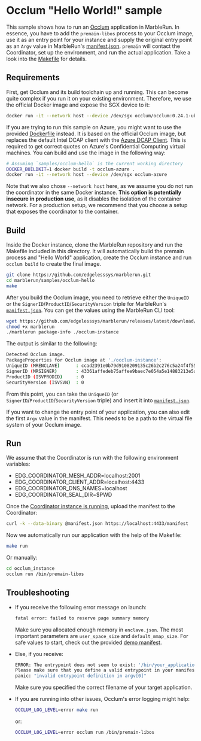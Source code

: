 # Occlum "Hello World!" sample

This sample shows how to run an [Occlum](https://github.com/occlum/occlum) application in MarbleRun. In essence, you have to add the `premain-libos` process to your Occlum image, use it as an entry point for your instance and supply the original entry point as an `Argv` value in MarbleRun's [manifest.json](manifest.json). `premain` will contact the Coordinator, set up the environment, and run the actual application. Take a look into the [Makefile](Makefile) for details.

## Requirements

First, get Occlum and its build toolchain up and running. This can become quite complex if you run it on your existing environment. Therefore, we use the official Docker image and expose the SGX device to it:

```sh
docker run -it --network host --device /dev/sgx occlum/occlum:0.24.1-ubuntu18.04
```

If you are trying to run this sample on Azure, you might want to use the provided [Dockerfile](Dockerfile) instead. It is based on the official Occlum image, but replaces the default Intel DCAP client with the [Azure DCAP Client](https://github.com/microsoft/Azure-DCAP-Client). This is required to get correct quotes on Azure's Confidential Computing virtual machines. You can build and use the image in the following way:

```sh
# Assuming `samples/occlum-hello` is the current working directory
DOCKER_BUILDKIT=1 docker build -t occlum-azure .
docker run -it --network host --device /dev/sgx occlum-azure
```

Note that we also chose `--network host` here, as we assume you do not run the coordinator in the same Docker instance. **This option is potentially insecure in production use**, as it disables the isolation of the container network. For a production setup, we recommend that you choose a setup that exposes the coordinator to the container.

## Build

Inside the Docker instance, clone the MarbleRun repository and run the Makefile included in this directory. It will automatically build the premain process and "Hello World" application, create the Occlum instance and run `occlum build` to create the final image.

```sh
git clone https://github.com/edgelesssys/marblerun.git
cd marblerun/samples/occlum-hello
make
```

After you build the Occlum image, you need to retrieve either the `UniqueID` or the `SignerID`/`ProductID`/`SecurityVersion` triple for MarbleRun's [`manifest.json`](manifest.json). You can get the values using the MarbleRun CLI tool:

```sh
wget https://github.com/edgelesssys/marblerun/releases/latest/download/marblerun
chmod +x marblerun
./marblerun package-info ./occlum-instance
```

The output is similar to the following:

```sh
Detected Occlum image.
PackageProperties for Occlum image at './occlum-instance':
UniqueID (MRENCLAVE)      : ccad2391e0b79d9108209135c26b2c276c5a24f4f55bc67ccf5ab90fd3f5fc22
SignerID (MRSIGNER)       : 43361affedeb75affee9baec7e054a5e14883213e5a121b67d74a0e12e9d2b7a
ProductID (ISVPRODID)     : 0
SecurityVersion (ISVSVN)  : 0
```

From this point, you can take the `UniqueID` (or `SignerID`/`ProductID`/`SecurityVersion` triple) and insert it into [`manifest.json`](manifest.json).

If you want to change the entry point of your application, you can also edit the first `Argv` value in the manifest. This needs to be a path to the virtual file system of your Occlum image.

## Run

We assume that the Coordinator is run with the following environment variables:

- EDG_COORDINATOR_MESH_ADDR=localhost:2001
- EDG_COORDINATOR_CLIENT_ADDR=localhost:4433
- EDG_COORDINATOR_DNS_NAMES=localhost
- EDG_COORDINATOR_SEAL_DIR=$PWD

Once the [Coordinator instance is running](../../BUILD.md#run-the-coordinator), upload the manifest to the Coordinator:

```sh
curl -k --data-binary @manifest.json https://localhost:4433/manifest
```

Now we automatically run our application with the help of the Makefile:

```sh
make run
```

Or manually:

```sh
cd occlum_instance
occlum run /bin/premain-libos
```

## Troubleshooting

- If you receive the following error message on launch:

    ```sh
    fatal error: failed to reserve page summary memory
    ```

    Make sure you allocated enough memory in `enclave.json`. The most important parameters are `user_space_size` and `default_mmap_size`. For safe values to start, check out the provided [demo manifest](Occlum.json).

- Else, if you receive:

    ```sh
    ERROR: The entrypoint does not seem to exist: '/bin/your_application'
    Please make sure that you define a valid entrypoint in your manifest (for example: /bin/hello_world).
    panic: "invalid entrypoint definition in argv[0]"
    ```

    Make sure you specified the correct filename of your target application.

- If you are running into other issues, Occlum's error logging might help:

    ```sh
    OCCLUM_LOG_LEVEL=error make run
    ```

    or:

    ```sh
    OCCLUM_LOG_LEVEL=error occlum run /bin/premain-libos
    ```
